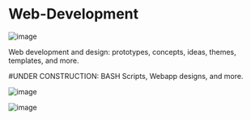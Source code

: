 # Web-Development



![image](https://user-images.githubusercontent.com/77269940/217430603-668ab559-e2f5-45e3-aeeb-6d88b3e8f387.png)


Web development and design: prototypes, concepts, ideas, themes, templates, and more. 





#UNDER CONSTRUCTION: BASH Scripts, Webapp designs, and more.






![image](https://user-images.githubusercontent.com/77269940/217456637-530a7b4d-0dbf-4319-9bd3-c2032ee41c50.png)



![image](https://user-images.githubusercontent.com/77269940/217613886-924243a1-17fc-4972-a933-bb6fafc01dc0.png)
